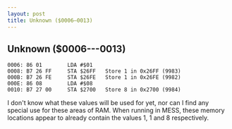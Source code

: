 ```yaml
---
layout: post
title: Unknown ($0006—0013)
---
```


## Unknown ($0006---0013)
```
0006: 86 01        LDA #$01
0008: B7 26 FF     STA $26FF   Store 1 in 0x26FF (9983)
000B: B7 26 FE     STA $26FE   Store 1 in 0x26FE (9982)
000E: 86 08        LDA #$08    
0010: B7 27 00     STA $2700   Store 8 in 0x2700 (9984)
```

I don't know what these values will be used for yet, nor can I find any special use for these areas of RAM. When running in MESS, these memory locations appear to already contain the values 1, 1 and 8 respectively.